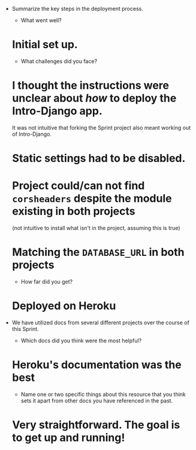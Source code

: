 - Summarize the key steps in the deployment process.
  - What went well?

  # Initial set up.

  - What challenges did you face?

  # I thought the instructions were unclear about *how* to deploy the Intro-Django app.
  It was not intuitive that forking the Sprint project also meant working out of Intro-Django.

  # Static settings had to be disabled.

  # Project could/can not find `corsheaders` despite the module existing in both projects
  (not intuitive to install what isn't in the project, assuming this is true)

  # Matching the `DATABASE_URL` in both projects

  - How far did you get?

  # Deployed on Heroku

- We have utilized docs from several different projects over the course of this Sprint.
  - Which docs did you think were the most helpful?

  # Heroku's documentation was the best

  - Name one or two specific things about this resource that you think sets it apart from other docs you have referenced in the past.

  # Very straightforward. The goal is to get up and running!
